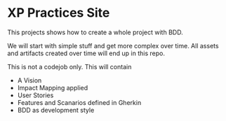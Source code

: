 # XP Practices Site 

This projects shows how to create a whole project with BDD. 

We will start with simple stuff and get more complex over time. 
All assets and artifacts created over time will end up in this repo. 

This is not a codejob only. This will contain 

* A Vision 
* Impact Mapping applied
* User Stories 
* Features and Scanarios defined in Gherkin 
* BDD as development style

 
